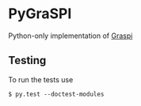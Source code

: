 # PyGraSPI

Python-only implementation of [Graspi](https://github.com/owodolab/graspi)

## Testing

To run the tests use

    $ py.test --doctest-modules
